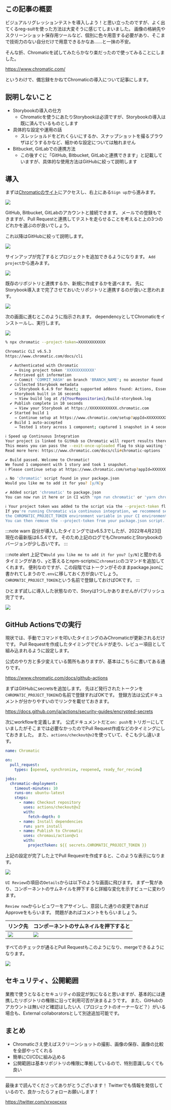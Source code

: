 <!--
title:   Chromaticでビジュアルリグレッションテスト
tags:    Chromatic,VisualRegressionTest,storybook
id:      1ddfe5f8f4917f9c0999
private: false
-->
## この記事の概要

ビジュアルリグレッションテストを導入しよう！と思い立ったのですが、よく出てくるreg-suitを使った方法は大変そうに感じてしまいました。
画像の格納先やスクリーンショット保存用ツールなど、個別に色々用意する必要があり、そこまで技術力のない自分だけで用意できるかなあ……と一抹の不安。

そんな折、Chromaticを試してみたらかなり楽だったので使ってみることにしました。

https://www.chromatic.com/

というわけで、備忘録をかねてChromaticの導入について記事にします。

## 説明しないこと

- Storybookの導入の仕方
    - Chromaticを使うにあたりStorybookは必須ですが、Storybookの導入は既に済んでいるものとします
- 具体的な設定や運用の話
    - スレッショルドをどれくらいにするか、スナップショットを撮るブラウザはどうするかなど、細かめな設定については触れません
- Bitbucket, GitLabでの連携方法
    - この後すぐに「GitHub, Bitbucket, GitLabと連携できます」と記載していますが、具体的な使用方法はGitHubに絞って説明します

## 導入

まずは[Chromaticのサイト](https://www.chromatic.com/)にアクセスし、右上にある`Sign up`から進みます。

![](https://qiita-image-store.s3.ap-northeast-1.amazonaws.com/0/214677/00c5db99-fd1e-3c39-8164-14c39698fcad.png)

GitHub, Bitbucket, GitLabのアカウントと接続できます。
メールでの登録もできますが、Pull Requestと連携してテストを走らせることを考えると上の3つのどれかを選ぶのが良いでしょう。

これ以降はGitHubに絞って説明します。

![](https://qiita-image-store.s3.ap-northeast-1.amazonaws.com/0/214677/608d3e4d-373e-8104-bfb7-5c9bfa410dbf.png)

サインアップが完了するとプロジェクトを追加できるようになります。
`Add project`から進みます。

![](https://qiita-image-store.s3.ap-northeast-1.amazonaws.com/0/214677/5a719419-2263-2327-80ac-f4b2c523be13.png)

既存のリポジトリと連携するか、新規に作成するかを選べます。
先にStorybook導入まで完了させておいたリポジトリと連携するのが良いと思われます。

![](https://qiita-image-store.s3.ap-northeast-1.amazonaws.com/0/214677/f225f9b4-c0a8-05e3-625c-875cee120950.png)

次の画面に進むとこのように指示されます。
dependencyとしてChromaticをインストールし、実行します。

![](https://qiita-image-store.s3.ap-northeast-1.amazonaws.com/0/214677/38aed391-4fb6-634d-4c20-f204e6d88870.png)


```zsh
% npx chromatic --project-token=XXXXXXXXXXXX

Chromatic CLI v6.5.3
https://www.chromatic.com/docs/cli

  ✔ Authenticated with Chromatic
    → Using project token 'XXXXXXXXXXXX'
  ✔ Retrieved git information
    → Commit 'COMMIT_HASH' on branch 'BRANCH_NAME'; no ancestor found
  ✔ Collected Storybook metadata
    → Storybook 6.4.9 for React; supported addons found: Actions, Essentials, Links
  ✔ Storybook built in 16 seconds
    → View build log at /${YourRepositories}/build-storybook.log
  ✔ Publish complete in 10 seconds
    → View your Storybook at https://XXXXXXXXXXXX.chromatic.com
  ✔ Started build 1
    → Continue setup at https://www.chromatic.com/setup?appId=XXXXXXXXXXXX
  ✔ Build 1 auto-accepted
    → Tested 1 story across 1 component; captured 1 snapshot in 4 seconds

ℹ Speed up Continuous Integration
Your project is linked to GitHub so Chromatic will report results there.
This means you can pass the --exit-once-uploaded flag to skip waiting for build results.
Read more here: https://www.chromatic.com/docs/cli#chromatic-options

✔ Build passed. Welcome to Chromatic!
We found 1 component with 1 story and took 1 snapshot.
ℹ Please continue setup at https://www.chromatic.com/setup?appId=XXXXXXXXXXXX

⚠ No 'chromatic' script found in your package.json
Would you like me to add it for you? [y/N]y

✔ Added script 'chromatic' to package.json
You can now run it here or in CI with 'npm run chromatic' or 'yarn chromatic'.

ℹ Your project token was added to the script via the --project-token flag.
If you're running Chromatic via continuous integration, we recommend setting
the CHROMATIC_PROJECT_TOKEN environment variable in your CI environment.
You can then remove the --project-token from your package.json script.
```

:::note warn
自分が導入したタイミングではv6.5.3でしたが、2022年4月23日現在の最新版は6.5.4です。
そのため上記のログでもChromaticとStorybookのバージョンが少し古いです。
:::

:::note alert
上記で`Would you like me to add it for you? [y/N]`と聞かれるタイミングがあり、`y`と答えるとnpm-scriptsに`chromatic`のコマンドを追加してくれます。
便利なのですが、この段階ではトークンがそのままpackage.jsonに書かれてしまうので`.env`に移しておく方が良いでしょう。
`CHROMATIC_PROJECT_TOKEN`という名前で登録しておけばOKです。
:::

ひとまず試しに導入した状態なので、Storyは1つしかありませんがパブリッシュ完了です。

![](https://qiita-image-store.s3.ap-northeast-1.amazonaws.com/0/214677/2ef3a246-7f9a-dc93-8bf6-7a378ea0acbe.png)

## GitHub Actionsでの実行

現状では、手動でコマンドを叩いたタイミングのみChromaticが更新されるだけです。
Pull Requestを作成したタイミングでビルドが走り、レビュー項目として組み込まれるように設定します。

公式のやり方と多少変えている箇所もありますが、基本はこちらに書いてある通りです。

https://www.chromatic.com/docs/github-actions

まずはGitHubにsecretsを追加します。
先ほど発行されたトークンを`CHROMATIC_PROJECT_TOKEN`の名前で登録すればOKです。
登録方法は公式ドキュメントが分かりやすいのでリンクを載せておきます。

https://docs.github.com/ja/actions/security-guides/encrypted-secrets

次にworkflowを定義します。
公式ドキュメントだと`on: push`をトリガーにしていましたがそこまでは必要なかったのでPull Request作成などのタイミングにしておきました。
また、`actions/checkout@v2`を使っていて、そこも少し違います。

```yaml:.github/workflows/chromatic.yml
name: Chromatic

on:
  pull_request:
    types: [opened, synchronize, reopened, ready_for_review]

jobs:
  chromatic-deployment:
    timeout-minutes: 10
    runs-on: ubuntu-latest
    steps:
      - name: Checkout repository
        uses: actions/checkout@v2
        with:
          fetch-depth: 0
      - name: Install dependencies
        run: yarn install
      - name: Publish to Chromatic
        uses: chromaui/action@v1
        with:
          projectToken: ${{ secrets.CHROMATIC_PROJECT_TOKEN }}
```

上記の設定が完了した上でPull Requestを作成すると、このような表示になります。

![](https://qiita-image-store.s3.ap-northeast-1.amazonaws.com/0/214677/a76aa437-e162-48dd-01e7-297a0f768299.png)

`UI Review`の項目の`Details`からは以下のような画面に飛びます。
まず一覧があり、コンポーネントのサムネイルを押下すると詳細な変化を示すビューに変わります。

`Review now`からレビュワーをアサインし、意図した通りの変更であればApproveをもらいます。
問題があればコメントをもらいましょう。

| リンク先 | コンポーネントのサムネイルを押下すると |
| --- | --- |
| ![](https://qiita-image-store.s3.ap-northeast-1.amazonaws.com/0/214677/0cb7c3bd-3f6b-fc7e-2389-ab70274b2944.png) | ![](https://qiita-image-store.s3.ap-northeast-1.amazonaws.com/0/214677/c0133aab-a013-65a2-a46d-0b82c8df0468.png) |

すべてのチェックが通るとPull Requestもこのようになり、mergeできるようになります。

![](https://qiita-image-store.s3.ap-northeast-1.amazonaws.com/0/214677/ecbe084d-a673-c31a-19ab-ab0279e9f32c.png)

## セキュリティ、公開範囲

業務で使うとなるとセキュリティの設定が気になると思いますが、基本的には連携したリポジトリの権限に沿って利用可否が決まるようです。
また、GitHubのアカウントは無いけど確認はしたい人（プロジェクトのオーナーなど？）がいる場合も、External collaboratorsとして別途追加可能です。

## まとめ

- Chromaticさえ使えばスクリーンショットの撮影、画像の保存、画像の比較を全部やってくれる
- 簡単にCI/CDに組み込める
- 公開範囲は基本リポジトリの権限に準拠しているので、特別意識しなくても良い

---

最後まで読んでくださってありがとうございます！
Twitterでも情報を発信しているので、良かったらフォローお願いします！

https://twitter.com/xrxoxcxox